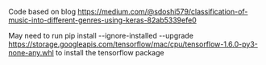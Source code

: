 Code based on blog https://medium.com/@sdoshi579/classification-of-music-into-different-genres-using-keras-82ab5339efe0
 
 
 May need to run pip install --ignore-installed --upgrade https://storage.googleapis.com/tensorflow/mac/cpu/tensorflow-1.6.0-py3-none-any.whl
 to install the tensorflow package
